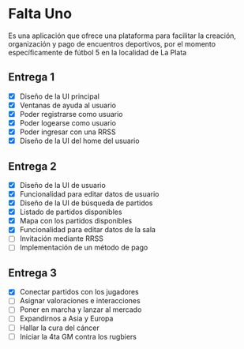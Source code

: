 # Falta Uno

Es una aplicación que ofrece una plataforma para facilitar la creación, organización y pago de encuentros deportivos, por el momento específicamente de fútbol 5 en la localidad de La Plata

## Entrega 1
- [x] Diseño de la UI principal
- [x] Ventanas de ayuda al usuario
- [x] Poder registrarse como usuario
- [x] Poder logearse como usuario
- [x] Poder ingresar con una RRSS
- [x] Diseño de la UI del home del usuario

## Entrega 2
- [x] Diseño de la UI de usuario
- [x] Funcionalidad para editar datos de usuario
- [x] Diseño de la UI de búsqueda de partidos
- [x] Listado de partidos disponibles
- [x] Mapa con los partidos disponibles
- [x] Funcionalidad para editar datos de la sala
- [ ] Invitación mediante RRSS
- [ ] Implementación de un método de pago

## Entrega 3
- [x] Conectar partidos con los jugadores
- [ ] Asignar valoraciones e interacciones
- [ ] Poner en marcha y lanzar al mercado
- [ ] Expandirnos a Asia y Europa
- [ ] Hallar la cura del cáncer
- [ ] Iniciar la 4ta GM contra los rugbiers
